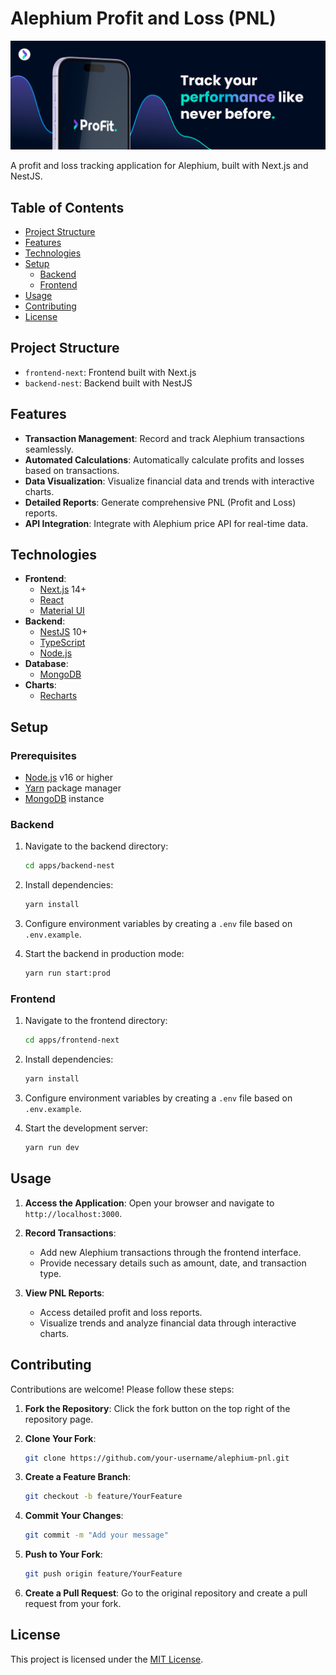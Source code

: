 # Alephium Profit and Loss (PNL)

![Alephium PNL](/apps/frontend-next/public/open-graph.jpg)

A profit and loss tracking application for Alephium, built with Next.js and NestJS.

## Table of Contents

- [Project Structure](#project-structure)
- [Features](#features)
- [Technologies](#technologies)
- [Setup](#setup)
  - [Backend](#backend)
  - [Frontend](#frontend)
- [Usage](#usage)
- [Contributing](#contributing)
- [License](#license)

## Project Structure

- `frontend-next`: Frontend built with Next.js
- `backend-nest`: Backend built with NestJS

## Features

- **Transaction Management**: Record and track Alephium transactions seamlessly.
- **Automated Calculations**: Automatically calculate profits and losses based on transactions.
- **Data Visualization**: Visualize financial data and trends with interactive charts.
- **Detailed Reports**: Generate comprehensive PNL (Profit and Loss) reports.
- **API Integration**: Integrate with Alephium price API for real-time data.

## Technologies

- **Frontend**:
  - [Next.js](https://nextjs.org/) 14+
  - [React](https://reactjs.org/)
  - [Material UI](https://mui.com/)
- **Backend**:
  - [NestJS](https://nestjs.com/) 10+
  - [TypeScript](https://www.typescriptlang.org/)
  - [Node.js](https://nodejs.org/)
- **Database**:
  - [MongoDB](https://www.mongodb.com/)
- **Charts**:
  - [Recharts](https://recharts.org/)

## Setup

### Prerequisites

- [Node.js](https://nodejs.org/) v16 or higher
- [Yarn](https://yarnpkg.com/) package manager
- [MongoDB](https://www.mongodb.com/) instance

### Backend

1. Navigate to the backend directory:

   ```bash
   cd apps/backend-nest
   ```

2. Install dependencies:

   ```bash
   yarn install
   ```

3. Configure environment variables by creating a `.env` file based on `.env.example`.

4. Start the backend in production mode:

   ```bash
   yarn run start:prod
   ```

### Frontend

1. Navigate to the frontend directory:

   ```bash
   cd apps/frontend-next
   ```

2. Install dependencies:

   ```bash
   yarn install
   ```

3. Configure environment variables by creating a `.env` file based on `.env.example`.

4. Start the development server:

   ```bash
   yarn run dev
   ```

## Usage

1. **Access the Application**:
   Open your browser and navigate to `http://localhost:3000`.

2. **Record Transactions**:

   - Add new Alephium transactions through the frontend interface.
   - Provide necessary details such as amount, date, and transaction type.

3. **View PNL Reports**:
   - Access detailed profit and loss reports.
   - Visualize trends and analyze financial data through interactive charts.

## Contributing

Contributions are welcome! Please follow these steps:

1. **Fork the Repository**:
   Click the fork button on the top right of the repository page.

2. **Clone Your Fork**:

   ```bash
   git clone https://github.com/your-username/alephium-pnl.git
   ```

3. **Create a Feature Branch**:

   ```bash
   git checkout -b feature/YourFeature
   ```

4. **Commit Your Changes**:

   ```bash
   git commit -m "Add your message"
   ```

5. **Push to Your Fork**:

   ```bash
   git push origin feature/YourFeature
   ```

6. **Create a Pull Request**:
   Go to the original repository and create a pull request from your fork.

## License

This project is licensed under the [MIT License](LICENSE).
